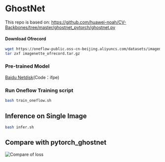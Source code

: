 # GhostNet

This repo is based on: https://github.com/huawei-noah/CV-Backbones/tree/master/ghostnet_pytorch/ghostnet.py


#### Download Ofrecord

```bash
wget https://oneflow-public.oss-cn-beijing.aliyuncs.com/datasets/imagenette_ofrecord.tar.gz
tar zxf imagenette_ofrecord.tar.gz
```

### Pre-trained Model

[Baidu Netdisk](https://pan.baidu.com/s/1Sez9d5ezvGLa6DTeptRdMw)(Code：ifpe)

### Run Oneflow Training script

```bash
bash train_oneflow.sh
```

## Inference on Single Image

```bash
bash infer.sh
```

## Compare with pytorch_ghostnet

![Compare of loss](https://github.com/Oneflow-Inc/models/ghostnet/utils/ghostnet_compare.png)

